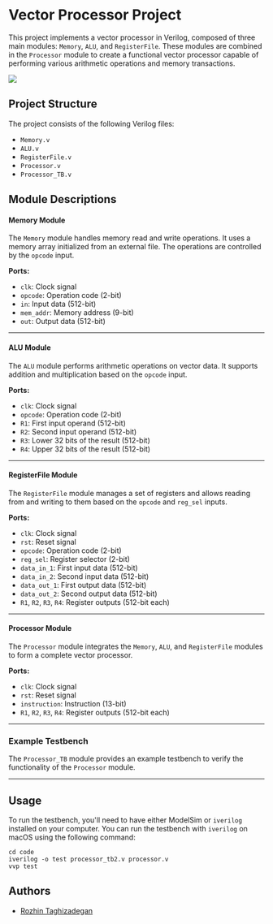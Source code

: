 # Vector Processor Project

This project implements a vector processor in Verilog, composed of three main modules: `Memory`, `ALU`, and `RegisterFile`. These modules are combined in the `Processor` module to create a functional vector processor capable of performing various arithmetic operations and memory transactions.

![](https://www.google.com/search?sca_esv=bc51fb84cfcf9cf4&sxsrf=ADLYWIJcLEsi3NJJAWsDY9GNgHWzHxm0mQ:1719431452159&q=logo+processor&uds=ADvngMgawzqrJVNauqg4Zv1Lc70lvpQaePwLmu7Lcb5qS7SAJZyROsFy6HxqQ6_22orDKUCMG5Gu_7K5vmUUv-pXRY_9UFLEjpnVIZdGNmnErS55I-zqOvSc11AmS86flq8bTFgM3h7e&udm=2&sa=X&ved=2ahUKEwiFna-nhfqGAxUOTKQEHchwDuIQxKsJegQICxAB&ictx=0&biw=1440&bih=813&dpr=2#vhid=hF27RS8X103GQM&vssid=mosaic)

## Project Structure

The project consists of the following Verilog files:

- `Memory.v`
- `ALU.v`
- `RegisterFile.v`
- `Processor.v`
- `Processor_TB.v`

## Module Descriptions

#### Memory Module

The `Memory` module handles memory read and write operations. It uses a memory array initialized from an external file. The operations are controlled by the `opcode` input.

**Ports:**
- `clk`: Clock signal
- `opcode`: Operation code (2-bit)
- `in`: Input data (512-bit)
- `mem_addr`: Memory address (9-bit)
- `out`: Output data (512-bit)
---

#### ALU Module

The `ALU` module performs arithmetic operations on vector data. It supports addition and multiplication based on the `opcode` input.

**Ports:**
- `clk`: Clock signal
- `opcode`: Operation code (2-bit)
- `R1`: First input operand (512-bit)
- `R2`: Second input operand (512-bit)
- `R3`: Lower 32 bits of the result (512-bit)
- `R4`: Upper 32 bits of the result (512-bit)
---

#### RegisterFile Module

The `RegisterFile` module manages a set of registers and allows reading from and writing to them based on the `opcode` and `reg_sel` inputs.

**Ports:**
- `clk`: Clock signal
- `rst`: Reset signal
- `opcode`: Operation code (2-bit)
- `reg_sel`: Register selector (2-bit)
- `data_in_1`: First input data (512-bit)
- `data_in_2`: Second input data (512-bit)
- `data_out_1`: First output data (512-bit)
- `data_out_2`: Second output data (512-bit)
- `R1`, `R2`, `R3`, `R4`: Register outputs (512-bit each)
---

#### Processor Module

The `Processor` module integrates the `Memory`, `ALU`, and `RegisterFile` modules to form a complete vector processor.

**Ports:**
- `clk`: Clock signal
- `rst`: Reset signal
- `instruction`: Instruction (13-bit)
- `R1`, `R2`, `R3`, `R4`: Register outputs (512-bit each)
---

### Example Testbench

The `Processor_TB` module provides an example testbench to verify the functionality of the `Processor` module.

---


## Usage

To run the testbench, you'll need to have either ModelSim or `iverilog` installed on your computer. You can run the testbench with `iverilog` on macOS using the following command:
```
cd code
iverilog -o test processor_tb2.v processor.v
vvp test
```

## Authors
- [Rozhin Taghizadegan](https://github.com/RozhTagh)
